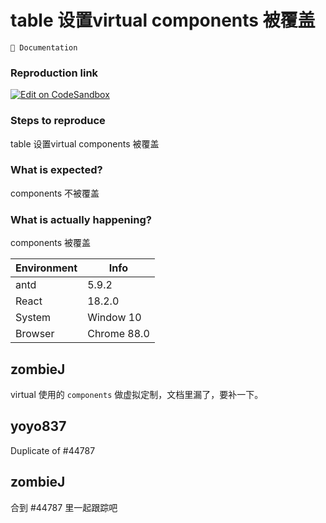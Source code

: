 # table 设置virtual components 被覆盖

`📝 Documentation`

### Reproduction link

[![Edit on CodeSandbox](https://codesandbox.io/static/img/play-codesandbox.svg)](https://codesandbox.io/s/antd-reproduction-template-forked-g57cnl?file=/index.js)

### Steps to reproduce

table 设置virtual components 被覆盖

### What is expected?

components 不被覆盖

### What is actually happening?

components 被覆盖

| Environment | Info        |
| ----------- | ----------- |
| antd        | 5.9.2       |
| React       | 18.2.0      |
| System      | Window 10   |
| Browser     | Chrome 88.0 |

<!-- generated by ant-design-issue-helper. DO NOT REMOVE -->

## zombieJ

virtual 使用的 `components` 做虚拟定制，文档里漏了，要补一下。

## yoyo837

Duplicate of #44787

## zombieJ

合到 #44787 里一起跟踪吧
